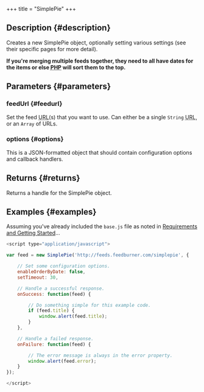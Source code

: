 +++
title = "SimplePie"
+++

## Description {#description}

Creates a new SimplePie object, optionally setting various settings (see their specific pages for more detail).

<div class="warning">

**If you're merging multiple feeds together, they need to all have dates for the items or else <abbr title="Hypertext Preprocessor">PHP</abbr> will sort them to the top.**

</div>

## Parameters {#parameters}

### feedUrl {#feedurl}

Set the feed <abbr title="Uniform Resource Locator">URL</abbr>(s) that you want to use. Can either be a single `String` <abbr title="Uniform Resource Locator">URL</abbr>, or an `Array` of URLs.

### options {#options}

This is a JSON-formatted object that should contain configuration options and callback handlers.

## Returns {#returns}

Returns a handle for the SimplePie object.

## Examples {#examples}

Assuming you've already included the `base.js` file as noted in [Requirements and Getting Started](@/wiki/live/setup/_index.md)…

```javascript
<script type="application/javascript">

var feed = new SimplePie('http://feeds.feedburner.com/simplepie', {

    // Set some configuration options.
    enableOrderByDate: false,
    setTimeout: 30,

    // Handle a successful response.
    onSuccess: function(feed) {

        // Do something simple for this example code.
        if (feed.title) {
            window.alert(feed.title);
        }
    },

    // Handle a failed response.
    onFailure: function(feed) {

        // The error message is always in the error property.
        window.alert(feed.error);
    }
});

</script>
```
